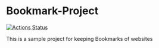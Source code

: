 # Bookmark-Project

[![Actions Status](https://github.com/erabhisheksingh/Bookmark-Project/workflows/Java%20CI%20with%20Maven/badge.svg)](https://github.com/erabhisheksingh/Bookmark-Project/actions)

This is a sample project for keeping Bookmarks of websites
